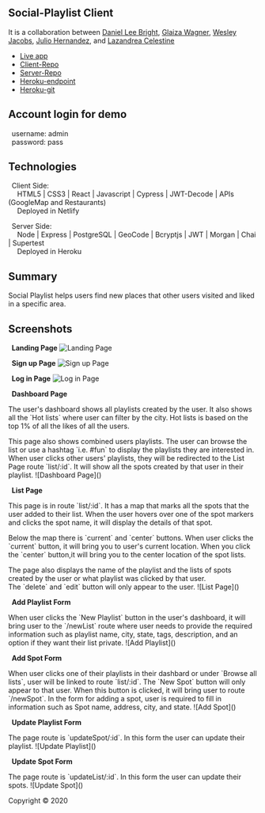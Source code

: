 ## Social-Playlist Client

It is a collaboration between [Daniel Lee Bright](https://github.com/Brahyt), [Glaiza Wagner](https://github.com/glaizawagner), [Wesley Jacobs](https://github.com/wjacobs71086), [Julio Hernandez](https://github.com/hernandez-crypto), and [Lazandrea Celestine](https://github.com/zeecelest)

- [Live app](https://social-playlist.netlify.com)
- [Client-Repo](https://github.com/thinkful-ei-heron/SocialPlaylist-Client)
- [Server-Repo](https://github.com/thinkful-ei-heron/SocialPlaylist-server)
- [Heroku-endpoint](https://still-fortress-90057.herokuapp.com)
- [Heroku-git](https://git.heroku.com/still-fortress-90057.git)

## Account login for demo

&ensp;username: admin </br>
&ensp;password: pass

## Technologies

&ensp;Client Side:<br>
&ensp;&ensp; HTML5 | CSS3 | React  |  Javascript  |  Cypress   |  JWT-Decode  |  APIs (GoogleMap and Restaurants)</br>
&ensp;&ensp; Deployed in Netlify

&ensp;Server Side:<br>
&ensp;&ensp; Node | Express | PostgreSQL | GeoCode | Bcryptjs | JWT | Morgan | Chai | Supertest</br>
&ensp;&ensp; Deployed in Heroku 

## Summary
Social Playlist helps users find new places that other users visited and liked in a specific area. 

## Screenshots
&ensp;<strong>Landing Page</strong>
![Landing Page]()

&ensp;<strong>Sign up Page</strong>
![Sign up Page]()

&ensp;<strong>Log in Page</strong>
![Log in Page]()

&ensp;<strong>Dashboard Page</strong>
<p>The user's dashboard shows all playlists created by the user. It also shows all the `Hot lists` where user can filter by the city. Hot lists is based on the top 1% of all the likes of all the users. 
<p>This page also shows combined users playlists. The user can browse the list or use a hashtag `i.e. #fun` to display the playlists they are interested in. When user clicks other users' playlists, they will be redirected to the List Page route `list/:id`. It will show all the spots created by that user in their playlist.
![Dashboard Page]()

&ensp;<strong>List Page</strong>
<p>This page is in route `list/:id`. It has a map that marks all the spots that the user added to their list. When the user hovers over one of the spot markers and clicks the spot name, it will display the details of that spot. 
<p>Below the map there is `current` and `center` buttons. When user clicks the `current` button, it will bring you to user's current location. When you click the `center` button,it will bring you to the center location of the spot lists.
<p>The page also displays the name of the playlist and the lists of spots created by the user or what playlist was clicked by that user.</br>
The `delete` and `edit` button will only appear to the user.
![List Page]()

&ensp;<strong>Add Playlist Form</strong>
<p>When user clicks the `New Playlist` button in the user's dashboard, it will bring user to the `/newList` route where user needs to provide the required information such as playlist name, city, state, tags, description, and an option if they want their list private.
![Add Playlist]()

&ensp;<strong>Add Spot Form</strong>
<p>When user clicks one of their playlists in their dashbard or under `Browse all lists`, user will be linked to route `list/:id`. The `New Spot` button will only appear to that user. When this button is clicked, it will bring user to route `/newSpot`. In the form for adding a spot, user is required to fill in information such as Spot name, address, city, and state.
![Add Spot]()

&ensp;<strong>Update Playlist Form</strong>
<p>The page route is `updateSpot/:id`. In this form the user can update their playlist.
![Update Playlist]()

&ensp;<strong>Update Spot Form</strong>
<p>The page route is `updateList/:id`. In this form the user can update their spots.
![Update Spot]()


Copyright © 2020